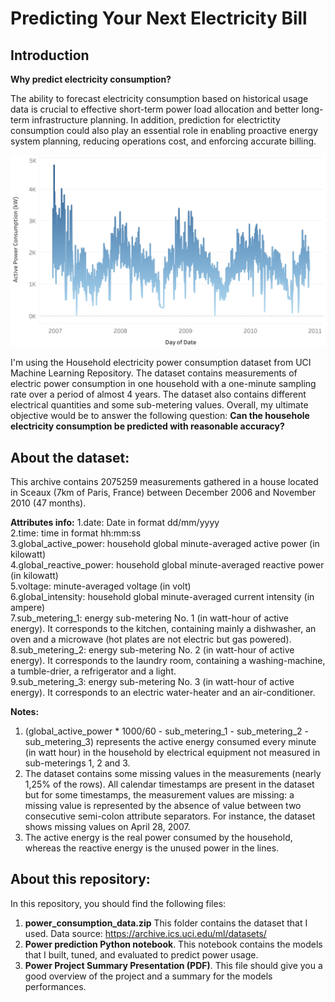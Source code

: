 # Predicting Your Next Electricity Bill 
## Introduction

**Why predict electricity consumption?**

The ability to forecast electricity consumption based on historical usage data is crucial to effective short-term power load allocation and better long-term infrastructure planning. In addition, prediction for electrictity consumption could also play an essential role in enabling proactive energy system planning, reducing operations cost, and enforcing accurate billing.

![TS png](https://github.com/mnnguyen2/power-prediction/blob/master/power%20TS.png)

I'm using the Household electricity power consumption dataset from UCI Machine Learning Repository. The dataset contains measurements of electric power consumption in one household with a one-minute sampling rate over a period of almost 4 years. The dataset also contains different electrical quantities and some sub-metering values. Overall, my ultimate objective would be to answer the following question: **Can the househole electricity consumption be predicted with reasonable accuracy?**

## About the dataset:
This archive contains 2075259 measurements gathered in a house located in Sceaux (7km of Paris, France) between December 2006 and November 2010 (47 months).

**Attributes info:**
1.date: Date in format dd/mm/yyyy <br>
2.time: time in format hh:mm:ss <br>
3.global_active_power: household global minute-averaged active power (in kilowatt) <br>
4.global_reactive_power: household global minute-averaged reactive power (in kilowatt) <br>
5.voltage: minute-averaged voltage (in volt) <br>
6.global_intensity: household global minute-averaged current intensity (in ampere) <br>
7.sub_metering_1: energy sub-metering No. 1 (in watt-hour of active energy). It corresponds to the kitchen, containing mainly a dishwasher, an oven and a microwave (hot plates are not electric but gas powered). <br>
8.sub_metering_2: energy sub-metering No. 2 (in watt-hour of active energy). It corresponds to the laundry room, containing a washing-machine, a tumble-drier, a refrigerator and a light. <br>
9.sub_metering_3: energy sub-metering No. 3 (in watt-hour of active energy). It corresponds to an electric water-heater and an air-conditioner. 

**Notes:**
1. (global_active_power * 1000/60 - sub_metering_1 - sub_metering_2 - sub_metering_3) represents the active energy consumed every minute (in watt hour) in the household by electrical equipment not measured in sub-meterings 1, 2 and 3.
2. The dataset contains some missing values in the measurements (nearly 1,25% of the rows). All calendar timestamps are present in the dataset but for some timestamps, the measurement values are missing: a missing value is represented by the absence of value between two consecutive semi-colon attribute separators. For instance, the dataset shows missing values on April 28, 2007.
3. The active energy is the real power consumed by the household, whereas the reactive energy is the unused power in the lines.

## About this repository: 
In this repository, you should find the following files:
1. **power_consumption_data.zip** This folder contains the dataset that I used. Data source: https://archive.ics.uci.edu/ml/datasets/
2. **Power prediction Python notebook**. This notebook contains the models that I built, tuned, and evaluated to predict power usage.  
3. **Power Project Summary Presentation (PDF)**. This file should give you a good overview of the project and a summary for the models performances.
